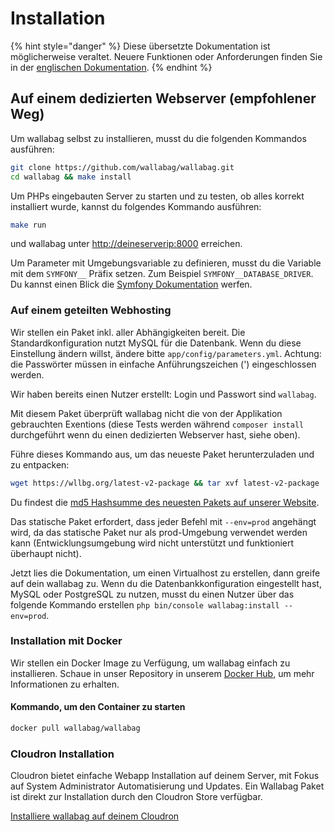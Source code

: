 # Installation

{% hint style="danger" %}
Diese übersetzte Dokumentation ist möglicherweise veraltet. Neuere Funktionen oder Anforderungen finden Sie in der [englischen Dokumentation](https://doc.wallabag.org/en/).
{% endhint %}

## Auf einem dedizierten Webserver (empfohlener Weg)

Um wallabag selbst zu installieren, musst du die folgenden Kommandos
ausführen:

```bash
git clone https://github.com/wallabag/wallabag.git
cd wallabag && make install
```

Um PHPs eingebauten Server zu starten und zu testen, ob alles korrekt
installiert wurde, kannst du folgendes Kommando ausführen:

```bash
make run
```

und wallabag unter <http://deineserverip:8000> erreichen.

Um Parameter mit Umgebungsvariable zu definieren, musst du die Variable
mit dem `SYMFONY__` Präfix setzen. Zum Beispiel
`SYMFONY__DATABASE_DRIVER`. Du kannst einen Blick die [Symfony
Dokumentation](http://symfony.com/doc/current/cookbook/configuration/external_parameters.html)
werfen.

### Auf einem geteilten Webhosting

Wir stellen ein Paket inkl. aller Abhängigkeiten bereit. Die
Standardkonfiguration nutzt MySQL für die Datenbank. Wenn du diese
Einstellung ändern willst, ändere bitte `app/config/parameters.yml`.
Achtung: die Passwörter müssen in einfache Anführungszeichen (') eingeschlossen werden.

Wir haben bereits einen Nutzer erstellt: Login und Passwort sind
`wallabag`.

Mit diesem Paket überprüft wallabag nicht die von der Applikation
gebrauchten Exentions (diese Tests werden während `composer install`
durchgeführt wenn du einen dedizierten Webserver hast, siehe oben).

Führe dieses Kommando aus, um das neueste Paket herunterzuladen und zu
entpacken:

```bash
wget https://wllbg.org/latest-v2-package && tar xvf latest-v2-package
```

Du findest die [md5 Hashsumme des neuesten Pakets auf unserer
Website](https://static.wallabag.org/releases/).

Das statische Paket erfordert, dass jeder Befehl mit `--env=prod` angehängt wird, da das statische Paket nur als prod-Umgebung verwendet werden kann (Entwicklungsumgebung wird nicht unterstützt und funktioniert überhaupt nicht).

Jetzt lies die Dokumentation, um einen Virtualhost zu erstellen, dann
greife auf dein wallabag zu. Wenn du die Datenbankkonfiguration
eingestellt hast, MySQL oder PostgreSQL zu nutzen, musst du einen Nutzer
über das folgende Kommando erstellen
`php bin/console wallabag:install --env=prod`.

### Installation mit Docker

Wir stellen ein Docker Image zu Verfügung, um wallabag einfach zu
installieren. Schaue in unser Repository in unserem [Docker
Hub](https://hub.docker.com/r/wallabag/wallabag/), um mehr Informationen
zu erhalten.

#### Kommando, um den Container zu starten

```bash
docker pull wallabag/wallabag
```

### Cloudron Installation

Cloudron bietet einfache Webapp Installation auf deinem Server, mit
Fokus auf System Administrator Automatisierung und Updates. Ein Wallabag
Paket ist direkt zur Installation durch den Cloudron Store verfügbar.

[Installiere wallabag auf deinem
Cloudron](https://cloudron.io/store/org.wallabag.cloudronapp.html)
